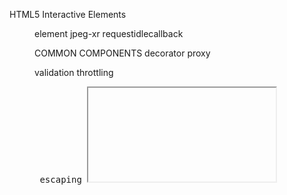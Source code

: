 HTML5 Interactive Elements
    <menu> element 
    jpeg-xr
    requestidlecallback

COMMON COMPONENTS
    <base> decorator 
    <href> proxy
    <form> validation
    <canvas> throttling
    <pre> escaping
    <iframe> cors
    bookmarklet csp
    <img> srcset
    <svg> transclusion
    wai-aria
    i18n

ES6 Modules

With CommonJS, on the other hand, the shape of a module is not known until after the code is evaluated. What this means is, without making significant changes to the ECMAScript language spec, it will not be possible to use Named Imports from a CommonJS module. 

<pre>
Pattern Category &#x9; Library &#x9; API Method Name &#x9; URL
Exception Handler &#x9; React &#x9;&#x9; componentDidCatch &#x9; https://reactjs.org/docs/error-boundaries.html
</pre>

REFERENCES
* http://devdocs.io/requirejs/
* http://grml.in/learn/
* https://bugzilla.mozilla.org/buglist.cgi?quicksearch=product%3Adevtools+summary%3Areact+component%3Ageneral+resolution%3Afixed
* https://hackernoon.com/transforming-callbacks-into-promises-and-back-again-e274c7cf7293
* http://vuetips.com/vue-web-components
* https://marketing.adobe.com/resources/help/en_US/sc/implement/accelerated-mobile-pages.html
* https://www.webcomponents.org/specs
* https://developers.google.com/web/updates/2017/01/webcomponents-org
* https://onsen.io/blog/create-reusable-future-proof-ui-components-with-custom-elements-v1-web-components/
* https://skatejs.gitbooks.io/skatejs/content/docs/api/Component.html#connectedcallback---supersedes-static-attached
* http://robdodson.me/interoperable-custom-elements/
* https://webkit.org/blog/7027/introducing-custom-elements/
* https://steele.blue/custom-elements-angularjs/
* https://material.io/components/web/docs/framework-integration/
* http://krasimirtsonev.com/blog/article/react-js-in-design-patterns
* http://vuetips.com/global-event-bus
* https://staltz.com/nothing-new-in-react-and-flux-except-one-thing.html
* https://reactjs.org/docs/uncontrolled-components.html 
* https://daveceddia.com/angular-directives-mapped-to-react/
* https://docs.microsoft.com/en-us/sharepoint/dev/general-development/build-reusable-components-for-sharepoint
* http://josdejong.com/blog/2015/01/06/code-reuse/
* https://circleci.com/blog/why-we-broke-our-philosophical-vows-to-bring-you-circleci-2-0/
* http://dehora.net/journal/2008/06/24/plugin-pros-and-cons/
* https://gcc.gnu.org/wiki/GCC_Plugins
* https://thorsten-hans.com/i18n-in-angular-apps-c0ed022c8a02
* https://www.npmjs.com/package/react-mutation-observer
* https://yiochen.github.io/blog/post/state-aware-pipe/
* https://stackoverflow.com/questions/40788115/reactjs-how-to-know-when-a-component-is-removed-from-dom
* https://marcysutton.github.io/react-a11y-presentation/#/8
* https://medium.com/@StartXLabs/how-to-get-react-js-to-work-with-fullcalendar-js-9d4c1270b4b
* https://moz.com/blog/accelerated-mobile-pages-whiteboard-friday
* https://reactjs.org/blog/2017/07/26/error-handling-in-react-16.html
* http://lucybain.com/blog/2018/react-js-pure-component/
* https://60devs.com/pure-component-in-react.html
* https://github.com/facebook/react/issues/7778
* https://www.youtube.com/watch?v=dRo_egw7tBc
* https://github.com/facebook/react/issues/3657
* http://cheng.logdown.com/posts/2016/03/23/672523
* https://medium.com/@esamatti/react-js-pure-render-performance-anti-pattern-fb88c101332f
* https://material.io/guidelines/components/widgets.html#widgets-behavior
* https://www.w3.org/blog/wai-components-gallery/
* https://spin.atomicobject.com/2016/04/05/single-page-app-components/
* https://medium.com/@TheStrazz86/create-a-fully-reactive-ui-framework-with-javascript-proxies-and-virtual-dom-c6fb28253776
* https://www.frontendhandbook.com/tools/ui.html
* https://www.w3.org/TR/xhtml11/xhtml11_schema.html#a_xhtml11_schema
* https://www.w3.org/TR/xml-events/
* https://medium.com/@samerbuna/you-dont-know-node-6515a658a1ed
* https://medium.com/the-node-js-collection/node-js-and-the-web-tooling-benchmark-c982a88cf5b6
* https://hackernoon.com/react-stateless-functional-components-nine-wins-you-might-have-overlooked-997b0d933dbc
* https://javascriptplayground.com/functional-stateless-components-react/
* https://github.com/facebook/react/issues/11896
* https://stackoverflow.com/questions/43922508/clear-and-reset-form-input-fields
* https://www.lullabot.com/articles/processing-forms-in-react
* https://stackoverflow.com/questions/43085762/how-to-pass-form-values-as-formdata-in-reactjs-on-submit-function
* https://medium.com/dailyjs/combining-react-with-socket-io-for-real-time-goodness-d26168429a34
* https://blog.benestudio.co/test-driven-react-js-development-react-js-unit-testing-with-enzyme-and-jest-366190741169
* https://codeburst.io/revisiting-node-js-testing-part-1-84c33bb4d711
* https://www.ynonperek.com/2017/09/07/6-react-mistakes-to-avoid/
* https://j5bot.github.io/react-capitalized-reference-dynamic-component-demo/
https://philipwalton.com/articles/responsive-components-a-solution-to-the-container-queries-problem/
https://www.filamentgroup.com/lab/accessible-responsive.html
https://stackoverflow.com/questions/38442091/how-to-do-responsive-components-in-angular2
https://github.com/facebook/react/issues/2127
https://medium.com/@kennethrohde/progressive-web-apps-coming-to-all-chrome-platforms-80e31272e2a8
https://infrequently.org/2015/06/progressive-apps-escaping-tabs-without-losing-our-soul/
https://developers.google.com/web/fundamentals/codelabs/your-first-pwapp/
https://auth0.com/blog/introduction-to-progressive-web-apps-push-notifications-part-3/
https://pwa-directory.appspot.com
http://debuggerdotbreak.judahgabriel.com/2018/04/13/i-built-a-pwa-and-published-it-in-3-app-stores-heres-what-i-learned/
https://www.smashingmagazine.com/2018/02/media-queries-responsive-design-2018/
http://neekey.net/2016/08/28/implementing-responsive-design-in-react/
https://developer.salesforce.com/page/Webinar_FAQ:_Intro_to_Force.com_Canvas
https://developer.salesforce.com/blogs/developer-relations/2016/05/streaming-salesforce-events-heroku-kafka.html
https://engineering.salesforce.com/the-full-picture-on-http-2-and-hol-blocking-7f964b34d205
https://engineering.salesforce.com/delivering-mobile-data-tcp-or-udp-95d9d271be2f
https://engineering.salesforce.com/the-full-picture-on-http-2-and-hol-blocking-7f964b34d205
https://developer.salesforce.com/page/Network_Best_Practices_for_Salesforce_Architects
https://www.bennadel.com/blog/2860-an-experiment-in-what-react-s-jsx-might-feel-like-in-angularjs.htm
https://github.com/facebook/react/issues/2401
https://medium.com/javascript-scene/jsx-looks-like-an-abomination-1c1ec351a918
https://yuilibrary.com/yui/docs/imageloader/
https://stuartashworth.com/blog/handling-image-load-errors-in-ext-js-universal-apps/
https://mootools.net/more/docs/1.6.0/Utilities/Assets
https://developer.microsoft.com/en-us/microsoft-edge/platform/issues/15841301/
https://docs.microsoft.com/en-us/microsoft-edge/progressive-web-apps/get-started
https://steffenjahr.de/2017/05/12/microsoft-edge-and-you-pwa-service-worker-ahead/
https://docs.microsoft.com/en-us/microsoft-edge/progressive-web-apps/windows-features
https://blogs.windows.com/msedgedev/2018/02/06/welcoming-progressive-web-apps-edge-windows-10/
https://medium.com/the-node-js-collection/an-update-on-es6-modules-in-node-js-42c958b890c